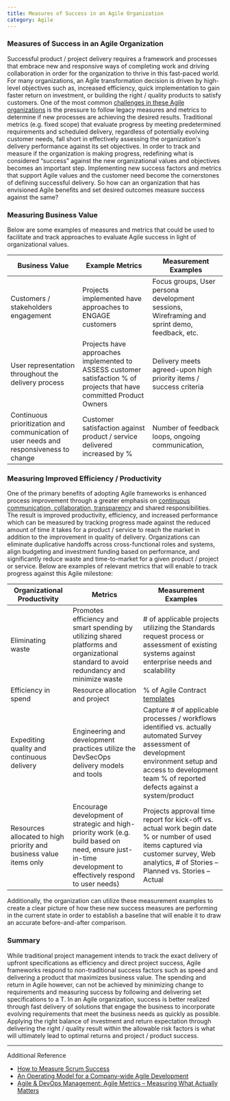 ```yaml
---
title: Measures of Success in an Agile Organization
category: Agile
---
```

### Measures of Success in an Agile Organization
Successful product / project delivery requires a framework and processes that embrace new and responsive ways of completing work and driving collaboration in order for the organization to thrive in this fast-paced world. For many organizations, an Agile transformation decision is driven by high-level objectives such as, increased efficiency, quick implementation to gain faster return on investment, or building the right / quality products to satisfy customers. One of the most common [challenges in these Agile organizations](https://tech.gsa.gov/guides/Agile_Adoption_Challenges_and_Best_Practices/) is the pressure to follow legacy measures and metrics to determine if new processes are achieving the desired results. Traditional metrics (e.g. fixed scope) that evaluate progress by meeting predetermined requirements and scheduled delivery, regardless of potentially evolving customer needs, fall short in effectively assessing the organization's delivery performance against its set objectives. 
In order to track and measure if the organization is making progress, redefining what is considered “success” against the new organizational values and objectives becomes an important step. Implementing new success factors and metrics that support Agile values and the customer need  become the cornerstones of defining successful delivery.  So how can an organization that has envisioned Agile benefits and set desired outcomes measure success against the same? 

### Measuring Business Value
Below are some examples of measures and metrics that could be used to facilitate and track approaches to evaluate Agile success in light of organizational values.


| Business Value                                                                           | Example Metrics                                                                                                        | Measurement Examples                                                                           |   
|------------------------------------------------------------------------------------------|------------------------------------------------------------------------------------------------------------------------|------------------------------------------------------------------------------------------------|
| Customers /  stakeholders engagement                                                     | Projects implemented have  approaches to ENGAGE customers                                                              | Focus groups, User persona  development sessions,  Wireframing and sprint demo, feedback, etc. |   
| User representation  throughout the delivery process                                     | Projects have approaches  implemented to ASSESS customer satisfaction % of projects that have committed Product Owners | Delivery meets agreed-upon  high priority items / success criteria                             |   
| Continuous prioritization  and communication  of user needs and responsiveness to change | Customer satisfaction against  product / service delivered  increased by %                                             | Number of feedback loops,  ongoing communication, |


### Measuring Improved Efficiency / Productivity
One of the primary benefits of adopting Agile frameworks is enhanced process improvement through a greater emphasis on [continuous communication, collaboration, transparency](https://tech.gsa.gov/guides/visibility_and_status/) and shared responsibilities. The result is improved productivity, efficiency, and increased performance which can be measured by tracking progress made against the reduced amount of time it takes for a product / service to reach the market in addition to the improvement in quality of delivery. Organizations can eliminate duplicative handoffs across cross-functional roles and systems, align budgeting and investment funding based on performance, and significantly reduce waste and time-to-market for a given product / project  or service. Below are examples of relevant metrics that will enable to track progress against this Agile milestone:


| Organizational  Productivity                                        | Metrics                                                                                                                                                       | Measurement Examples                                                                                                                                                                                                   |   
|---------------------------------------------------------------------|---------------------------------------------------------------------------------------------------------------------------------------------------------------|------------------------------------------------------------------------------------------------------------------------------------------------------------------------------------------------------------------------
| Eliminating waste                                                   | Promotes efficiency and smart  spending by utilizing shared  platforms and  organizational standard  to avoid redundancy and minimize waste                   | # of applicable projects  utilizing the Standards request  process or assessment of  existing systems against  enterprise needs and scalability                                                                        |      
| Efficiency in spend                                                 | Resource allocation and project                                                                                                                               | % of Agile Contract [templates](https://tech.gsa.gov/guides/Agile_Contracts_PWS_Template/)                                                                                                                                                                                          |   
| Expediting quality and  continuous delivery                         | Engineering and development  practices utilize the DevSecOps  delivery models and tools                                                                       | Capture # of applicable  processes / workflows  identified vs. actually automated   Survey assessment of development environment setup  and access to development team  % of reported defects against a system/product |   
| Resources allocated to  high priority and business value items only | Encourage development of  strategic and high-priority work  (e.g. build based on need, ensure  just-in-time development to effectively respond to user needs) | Projects approval time report  for kick-off vs. actual work begin date   % or number of used items  captured via customer survey,  Web analytics, # of Stories –  Planned vs. Stories – Actual                         |   
                                                                                                                                                                   
Additionally, the organization can utilize these measurement examples to create a clear picture of how these new success measures are performing in the current state in order to establish a baseline that will enable it to draw an accurate before-and-after comparison.

### Summary
While traditional project management intends to track the exact delivery of upfront specifications as efficiency and direct project success, Agile frameworks respond to non-traditional success factors such as speed and delivering a product that maximizes business value. The spending and return in Agile however, can not be achieved by minimizing change to requirements and measuring success by following and delivering set specifications to a T. In an Agile organization, success is better realized through fast delivery of solutions that engage the business to incorporate evolving requirements that meet the business needs as quickly as possible.  Applying the right balance of investment and return expectation through delivering the right / quality result within the allowable risk factors is what will ultimately lead to optimal returns and project / product success.

_________________

Additional Reference
* [How to Measure Scrum Success](https://www.scrumalliance.org/agile-resources/how-to-measure-scrum-success)
* [An Operating Model for a Company-wide Agile Development](http://www.mckinsey.com/business-functions/digital-mckinsey/our-insights/an-operating-model-for-company-wide-agile-development)
* [Agile & DevOps Management: Agile Metrics – Measuring What Actually Matters](https://blog.versionone.com/agile-metrics-measuring-what-actually-matters/)



